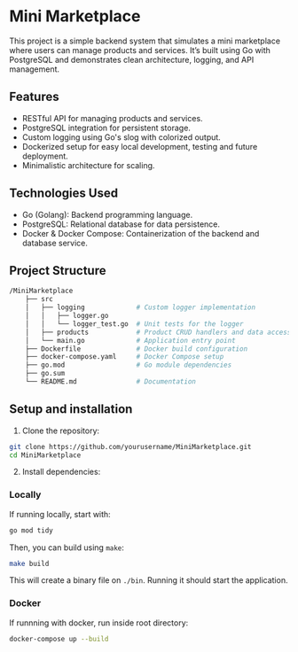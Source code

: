 # Mini Marketplace

This project is a simple backend system that simulates a mini marketplace where users 
can manage products and services. It’s built using Go with PostgreSQL and demonstrates 
clean architecture, logging, and API management.

## Features

- RESTful API for managing products and services.
- PostgreSQL integration for persistent storage.
- Custom logging using Go's slog with colorized output.
- Dockerized setup for easy local development, testing and future deployment.
- Minimalistic architecture for scaling.

## Technologies Used

- Go (Golang): Backend programming language.
- PostgreSQL: Relational database for data persistence.
- Docker & Docker Compose: Containerization of the backend and database service.

## Project Structure


```bash
/MiniMarketplace
    ├── src
    │   ├── logging             # Custom logger implementation
    │   │   ├── logger.go
    │   │   └── logger_test.go  # Unit tests for the logger
    │   ├── products            # Product CRUD handlers and data access
    │   └── main.go             # Application entry point
    ├── Dockerfile              # Docker build configuration
    ├── docker-compose.yaml     # Docker Compose setup
    ├── go.mod                  # Go module dependencies
    ├── go.sum
    └── README.md               # Documentation
```

## Setup and installation

1. Clone the repository:

```bash
git clone https://github.com/yourusername/MiniMarketplace.git
cd MiniMarketplace
```

2. Install dependencies:

### Locally

If running locally, start with:

```bash
go mod tidy
```
Then, you can build using `make`:

```bash
make build
```

This will create a binary file on `./bin`. Running it should start the
application.

### Docker

If runnning with docker, run inside root directory:

```bash
docker-compose up --build
```


